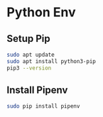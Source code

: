 # Python Env

## Setup Pip

```bash
sudo apt update
sudo apt install python3-pip
pip3 --version
```

## Install Pipenv

```bash
sudo pip install pipenv
```
